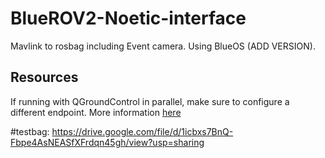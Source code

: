 # BlueROV2-Noetic-interface
Mavlink to rosbag including Event camera. Using BlueOS (ADD VERSION).

## Resources

If running with QGroundControl in parallel, make sure to configure a different endpoint. More information [here](https://docs.bluerobotics.com/ardusub-zola/software/onboard/BlueOS-1.0/advanced-usage/#mavlink-endpoints)

#testbag:
https://drive.google.com/file/d/1icbxs7BnQ-Fbpe4AsNEASfXFrdqn45gh/view?usp=sharing
